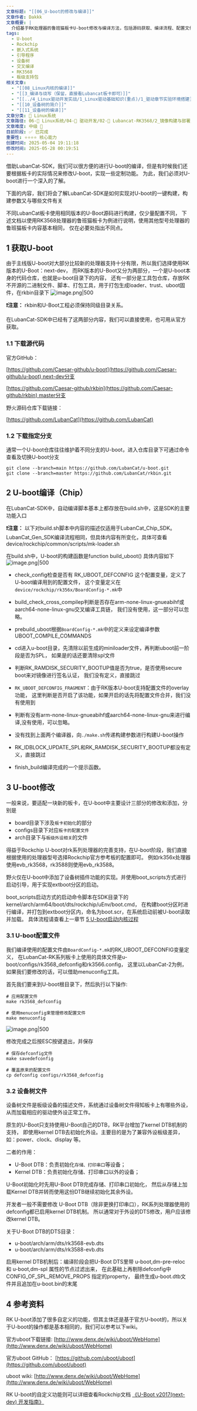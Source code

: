 ```yaml
---
文章标题: "[[06_U-boot的修改与编译]]"
文章作者: Dakkk
文章概要: |
  介绍基于RK处理器的鲁班猫板卡U-boot修改与编译方法，包括源码获取、编译流程、配置文件修改和设备树文件处理等实践操作。
tags:
  - U-boot
  - Rockchip
  - 嵌入式系统
  - 引导程序
  - 设备树
  - 交叉编译
  - RK3568
  - 板级支持包
相关文章:
  - "[[08_Linux内核的编译]]"
  - "[[3_编译与烧写（保留，直接看Lubancat板卡即可）]]"
  - "[[../4_Linux驱动开发实战/1_Linux驱动基础知识(重点)/1_驱动章节实验环境搭建]]"
  - "[[10_设备树的简介]]"
  - "[[11_设备树的编译]]"
文章分类: 🐧 Linux系统
文章路径: 06-🐧 Linux系统/04-🔌 驱动开发/02-💾 Lubancat-RK3568/2_镜像构建与部署/06_U-boot的修改与编译.md
文章难度: 中级 🌳
目前阶段: ✅ 已完成
重要性: ⭐⭐⭐⭐ 核心能力
创建时间: 2025-05-04 19:11:18
修改时间: 2025-05-28 00:19:51
---
```


借助LubanCat-SDK，我们可以很方便的进行U-boot的编译，但是有时候我们还要根据板卡的实际情况来修改U-boot，实现一些定制功能。 为此，我们必须对U-boot进行一个深入的了解。

下面的内容，我们将会了解LubanCat-SDK是如何实现对U-boot的一键构建，构建参数又与哪些文件有关

不同LubanCat板卡使用相同版本的U-Boot源码进行构建，仅少量配置不同， 下述文档以使用RK3568处理器的鲁班猫板卡为例进行说明，使用其他型号处理器的鲁班猫板卡内容基本相同， 仅在必要处指出不同点。
## 1 获取U-boot

由于主线版U-boot对大部分比较新的处理器支持十分有限，所以我们选择使用RK版本的U-Boot：next-dev， 而RK版本的U-Boot又分为两部分，一个是U-boot本身的代码仓库，也就是u-boot目录下的内容， 还有一部分是工具包仓库，存放RK不开源的二进制文件、脚本、打包工具，用于打包生成loader、trust、uboot固件，在rkbin目录下
![image.png|500](https://my-obsidian-image.oss-cn-guangzhou.aliyuncs.com/2025/05/72f0d9dc776e7584e81756bee1d9fce4.png)

**❗️注意：** rkbin和U-Boot工程必须保持同级目录关系。

在LubanCat-SDK中已经有了这两部分内容，我们可以直接使用，也可用从官方获取。
### 1.1 下载源代码

官方GitHub：

[https://github.com/Caesar-github/u-boot](https://github.com/Caesar-github/u-boot) next-dev分支

[https://github.com/Caesar-github/rkbin](https://github.com/Caesar-github/rkbin) master分支

野火源码仓库下载链接：

[https://github.com/LubanCat](https://github.com/LubanCat)
### 1.2 下载指定分支

通常一个U-boot仓库往往维护着不同分支的U-boot，进入仓库目录下可通过命令查看及切换U-boot分支
```shell
git clone --branch=main https://github.com/LubanCat/u-boot.git
git clone --branch=master https://github.com/LubanCat/rkbin.git
```
## 2 U-boot编译（Chip）

在LubanCat-SDK中，自动编译脚本基本上都存放在build.sh中，这是SDK的主要功能入口

**❗️注意：** 以下对build.sh脚本中内容的描述仅适用于LubanCat_Chip_SDK。LubanCat_Gen_SDK编译流程相同，但具体内容有所变化，具体可查看device/rockchip/common/scripts/mk-loader.sh

在build.sh中，U-boot的构建函数是function build_uboot() 具体内容如下
![image.png|500](https://my-obsidian-image.oss-cn-guangzhou.aliyuncs.com/2025/05/fd67ce8e594cf2761c10cb2e5c06fa53.png)

- check_config检查是否有 RK_UBOOT_DEFCONFIG 这个配置变量，定义了U-boot编译用到的配置文件， 这个变量定义在`device/rockchip/rk356x/BoardConfig-*.mk`中

- build_check_cross_compilep判断是否存在arm-none-linux-gnueabihf或aarch64-none-linux-gnu交叉编译工具链， 我们没有使用，这一部分可以忽略。

- prebuild_uboot根据`BoardConfig-*.mk`中的定义来设定编译参数UBOOT_COMPILE_COMMANDS

- cd进入u-boot目录，先清除以前生成的miniloader文件，再判断uboot前一阶段是否为SPL， 如果是的话还要清除spl文件

- 判断RK_RAMDISK_SECURITY_BOOTUP值是否为true，是否使用secure boot来对镜像进行签名认证， 我们没有定义，直接跳过

- `RK_UBOOT_DEFCONFIG_FRAGMENT`：由于RK版本U-boot支持配置文件的overlay功能， 这里判断是否开启了该功能，如果开启的话先将配置文件合并，我们没有使用到

- 判断有没有arm-none-linux-gnueabihf或aarch64-none-linux-gnu来进行编译,没有使用，可以忽略。

- 没有找到上面两个编译器，向`./make.sh`传递构建参数进行构建U-boot操作

- RK_IDBLOCK_UPDATE_SPL和RK_RAMDISK_SECURITY_BOOTUP都没有定义，直接跳过

- finish_build编译完成的一个提示函数。
## 3 U-boot修改

一般来说，要适配一块新的板卡，在U-boot中主要设计三部分的修改和添加，分别是
- board目录下涉及`板卡初始化`的部分
- configs目录下对应`板卡的配置文件`
- arch目录下与`板级外设相关`的文件

得益于Rockchip U-boot对rk系列处理器的完善支持，在U-boot阶段，我们直接根据使用的处理器型号选择Rockchip官方参考板的配置即可。 例如rk356x处理器使用evb_rk3568，rk3588则使用evb_rk3588。

野火仅在U-boot中添加了设备树插件功能的实现。并使用boot_scripts方式进行启动引导，用于实现extboot分区的启动。

boot_scripts启动方式的启动命令脚本在SDK目录下的kernel/arch/arm64/boot/dts/rockchip/uEnv/boot.cmd， 在构建boot分区时进行编译，并打包到extboot分区内，命名为boot.scr，在系统启动前被U-boot读取并加载。 具体流程请查看上一章节 [5 U-boot启动内核过程](05_U-boot的介绍.md#5%20U-boot启动内核过程)
### 3.1 U-boot配置文件

我们编译使用的配置文件由`BoardConfig-*.mk`的RK_UBOOT_DEFCONFIG变量定义， 在LubanCat-RK系列板卡上使用的具体文件是u-boot/configs/rk3568_defconfig和rk3566.config， 这里以LubanCat-2为例，如果我们要修改的话，可以借助menuconfig工具。

首先我们要来到U-boot根目录下，然后执行以下操作:
```shell
# 应用配置文件
make rk3568_defconfig

# 使用menuconfig来管理修改配置文件
make menuconfig
```

![image.png|500](https://my-obsidian-image.oss-cn-guangzhou.aliyuncs.com/2025/05/4a2eeb20d261edb193fc17541ae06fcd.png)

修改完成之后按ESC按键退出，并保存
```shell
# 保存defconfig文件
make savedefconfig

# 覆盖原来的配置文件
cp defconfig configs/rk3568_defconfig
```
### 3.2 设备树文件

设备树文件是板级设备的描述文件，系统通过设备树文件得知板卡上有哪些外设，从而加载相应的驱动使外设正常工作。

原生的U-Boot只支持使用U-Boot自己的DTB，RK平台增加了kernel DTB机制的支持， 即使用kernel DTB去初始化外设。主要目的是为了兼容外设板级差异，如：power、clock、display 等。

二者的作用：
- U-Boot DTB：负责初始化`存储、打印串口`等设备；
- Kernel DTB：负责初始化存储、打印串口以外的设备；

U-Boot初始化时先用U-Boot DTB完成存储、打印串口初始化， 然后从存储上加载Kernel DTB并转而使用这份DTB继续初始化其余外设。

开发者一般不需要修改 U-Boot DTB（除非更换打印串口），RK系列处理器使用的defconfig都已启用kernel DTB机制。 所以通常对于外设的DTS修改，用户应该修改kernel DTB。

关于U-Boot DTB的DTS目录：
- u-boot/arch/arm/dts/rk3568-evb.dts
- u-boot/arch/arm/dts/rk3588-evb.dts

启用kernel DTB机制后：编译阶段会把U-Boot DTS里带 u-boot,dm-pre-reloc 和 u-boot,dm-spl 属性的节点过滤出来， 在此基础上再剔除defconfig中 CONFIG_OF_SPL_REMOVE_PROPS 指定的property， 最终生成u-boot.dtb文件并且追加在u-boot.bin的末尾
## 4 参考资料

RK U-boot添加了很多自定义的功能，但其主体还是基于官方U-boot的，所以关于U-boot的操作都是基本相同的，我们可以参考以下wiki。

官方uboot下载链接: [http://www.denx.de/wiki/uboot/WebHome](http://www.denx.de/wiki/uboot/WebHome)

官方uboot GitHub： [https://github.com/uboot/uboot](https://github.com/uboot/uboot)

uboot wiki: [http://www.denx.de/wiki/uboot/WebHome](http://www.denx.de/wiki/uboot/WebHome)

RK U-boot的自定义功能则可以详细查看Rockchip文档 [《U-Boot v2017(next-dev) 开发指南》](https://github.com/Caesar-github/docs/blob/master/Common/UBOOT/Rockchip_Developer_Guide_UBoot_Nextdev_CN.pdf)